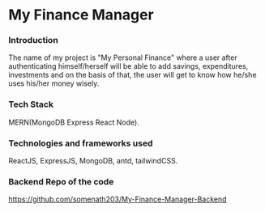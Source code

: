 # My Finance Manager

### Introduction

The name of my project is "My Personal Finance" where a user after authenticating himself/herself will be able to add savings, expenditures, investments and on the basis of that, the user will get to know how he/she uses his/her money wisely.

### Tech Stack
MERN(MongoDB Express React Node).

### Technologies and frameworks used
ReactJS, ExpressJS, MongoDB, antd, tailwindCSS.

### Backend Repo of the code
https://github.com/somenath203/My-Finance-Manager-Backend
